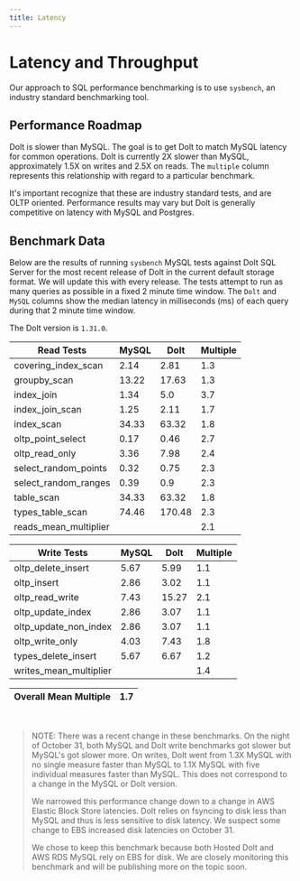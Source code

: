```yaml
---
title: Latency
---
```


# Latency and Throughput

Our approach to SQL performance benchmarking is to use `sysbench`, an
industry standard benchmarking tool.

## Performance Roadmap

Dolt is slower than MySQL. The goal is to get Dolt to match 
MySQL latency for common operations. Dolt is currently 2X slower 
than MySQL, approximately 1.5X on writes and 2.5X on reads. The 
`multiple` column represents this relationship with regard to a 
particular benchmark.

It's important recognize that these are industry standard tests, and
are OLTP oriented. Performance results may vary but Dolt is 
generally competitive on latency with MySQL and Postgres.

## Benchmark Data

Below are the results of running `sysbench` MySQL tests against Dolt
SQL Server for the most recent release of Dolt in the current default 
storage format. We will update this with every release. The tests 
attempt to run as many queries as possible in a fixed 2 minute time 
window. The `Dolt` and `MySQL` columns show the median latency in 
milliseconds (ms) of each query during that 2 minute time window.

The Dolt version is `1.31.0`.

<!-- START___DOLT___LATENCY_RESULTS_TABLE -->
|       Read Tests        | MySQL |  Dolt  | Multiple |
|-------------------------|-------|--------|----------|
| covering\_index\_scan   |  2.14 |   2.81 |      1.3 |
| groupby\_scan           | 13.22 |  17.63 |      1.3 |
| index\_join             |  1.34 |    5.0 |      3.7 |
| index\_join\_scan       |  1.25 |   2.11 |      1.7 |
| index\_scan             | 34.33 |  63.32 |      1.8 |
| oltp\_point\_select     |  0.17 |   0.46 |      2.7 |
| oltp\_read\_only        |  3.36 |   7.98 |      2.4 |
| select\_random\_points  |  0.32 |   0.75 |      2.3 |
| select\_random\_ranges  |  0.39 |    0.9 |      2.3 |
| table\_scan             | 34.33 |  63.32 |      1.8 |
| types\_table\_scan      | 74.46 | 170.48 |      2.3 |
| reads\_mean\_multiplier |       |        |      2.1 |

|       Write Tests        | MySQL | Dolt  | Multiple |
|--------------------------|-------|-------|----------|
| oltp\_delete\_insert     |  5.67 |  5.99 |      1.1 |
| oltp\_insert             |  2.86 |  3.02 |      1.1 |
| oltp\_read\_write        |  7.43 | 15.27 |      2.1 |
| oltp\_update\_index      |  2.86 |  3.07 |      1.1 |
| oltp\_update\_non\_index |  2.86 |  3.07 |      1.1 |
| oltp\_write\_only        |  4.03 |  7.43 |      1.8 |
| types\_delete\_insert    |  5.67 |  6.67 |      1.2 |
| writes\_mean\_multiplier |       |       |      1.4 |

| Overall Mean Multiple | 1.7 |
|-----------------------|-----|
<!-- END___DOLT___LATENCY_RESULTS_TABLE -->
<br/>

> NOTE: There was a recent change in these benchmarks.
> On the night of October 31, both MySQL and Dolt write benchmarks
> got slower but MySQL's got slower more. On writes, Dolt went from 1.3X MySQL
> with no single measure faster than MySQL to 1.1X MySQL with five
> individual measures faster than MySQL. This does not correspond to a
> change in the MySQL or Dolt version.
>
> We narrowed this performance change down to a change
> in AWS Elastic Block Store latencies. Dolt relies on fsyncing
> to disk less than MySQL and thus is less sensitive to disk latency.
> We suspect some change to EBS increased disk latencies on October 31.
> 
> We chose to keep this benchmark because both Hosted Dolt and AWS RDS
> MySQL rely on EBS for disk. We are closely monitoring this benchmark and
> will be publishing more on the topic soon. 
